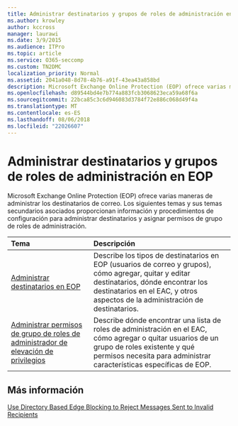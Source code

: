 ```yaml
---
title: Administrar destinatarios y grupos de roles de administración en EOP
ms.author: krowley
author: kccross
manager: laurawi
ms.date: 3/9/2015
ms.audience: ITPro
ms.topic: article
ms.service: O365-seccomp
ms.custom: TN2DMC
localization_priority: Normal
ms.assetid: 2041a048-8d78-4b76-a91f-43ea43a858bd
description: Microsoft Exchange Online Protection (EOP) ofrece varias maneras de administrar los destinatarios de correo. Los siguientes temas y sus temas secundarios asociados proporcionan información y procedimientos de configuración para administrar destinatarios y asignar permisos de grupo de roles de administración.
ms.openlocfilehash: d89544bd4e7b774a883fcb3068623eca59a68f6a
ms.sourcegitcommit: 22bca85c3c6d946083d3784f72e886c068d49f4a
ms.translationtype: MT
ms.contentlocale: es-ES
ms.lasthandoff: 08/06/2018
ms.locfileid: "22026607"
---
```

# <a name="manage-recipients-and-admin-role-groups-in-eop"></a>Administrar destinatarios y grupos de roles de administración en EOP

Microsoft Exchange Online Protection (EOP) ofrece varias maneras de administrar los destinatarios de correo. Los siguientes temas y sus temas secundarios asociados proporcionan información y procedimientos de configuración para administrar destinatarios y asignar permisos de grupo de roles de administración.
  
|**Tema**|**Descripción**|
|:-----|:-----|
|[Administrar destinatarios en EOP](manage-recipients-in-eop.md) <br/> |Describe los tipos de destinatarios en EOP (usuarios de correo y grupos), cómo agregar, quitar y editar destinatarios, dónde encontrar los destinatarios en el EAC, y otros aspectos de la administración de destinatarios.  <br/> |
|[Administrar permisos de grupo de roles de administrador de elevación de privilegios](manage-admin-role-group-permissions-in-eop.md) <br/> |Describe dónde encontrar una lista de roles de administración en el EAC, cómo agregar o quitar usuarios de un grupo de roles existente y qué permisos necesita para administrar características específicas de EOP.  <br/> |
   
## <a name="for-more-information"></a>Más información

[Use Directory Based Edge Blocking to Reject Messages Sent to Invalid Recipients](http://technet.microsoft.com/library/ca7b7416-92ed-40ad-abdb-695be46ea2e4.aspx)
  

